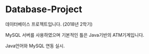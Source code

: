 # Database-Project

데이터베이스 프로젝트입니다. (2018년 2학기)

MySQL 서버를 사용하였으며 기본적인 틀은 Java기반의 ATM기계입니다.

Java언어와 MySQL 연동 실시.
